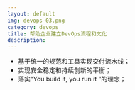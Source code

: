 ```yaml
---
layout: default
img: devops-03.png
category: devops
title: 帮助企业建立DevOps流程和文化
description:
---
```


 * 基于统一的规范和工具实现交付流水线；
 * 实现安全稳定和持续创新的平衡；
 * 落实“You build it, you run it ”的理念；